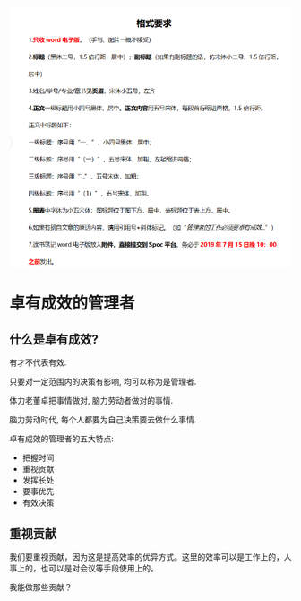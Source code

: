 ![](2020-12-22-21-31-03.png)

# 卓有成效的管理者

## 什么是卓有成效?

有才不代表有效.

只要对一定范围内的决策有影响, 均可以称为是管理者.

体力老董卓把事情做对, 脑力劳动者做对的事情.

脑力劳动时代, 每个人都要为自己决策要去做什么事情.

卓有成效的管理者的五大特点:

* 把握时间
* 重视贡献
* 发挥长处
* 要事优先
* 有效决策

## 重视贡献

我们要重视贡献，因为这是提高效率的优异方式。这里的效率可以是工作上的，人事上的，也可以是对会议等手段使用上的。

我能做那些贡献？